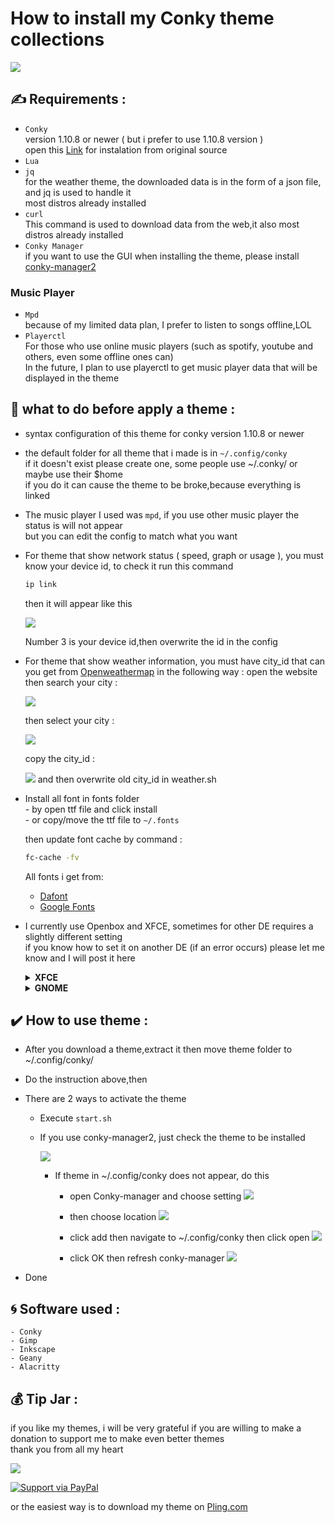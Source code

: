 # How to install my Conky theme collections

![](https://api.visitorbadge.io/api/VisitorHit?user=closebox73&repo=applying-theme&countColor=%231E90FF)

## :writing_hand: Requirements :
- `Conky`<br />
  version 1.10.8 or newer ( but i prefer to use 1.10.8 version )<br />
  open this  [Link](https://github.com/brndnmtthws/conky) for instalation from original source <br />
- `Lua`
- `jq`<br />
  for the weather theme, the downloaded data is in the form of a json file, and jq is used to handle it<br />
  most distros already installed<br />
- `curl`<br />
  This command is used to download data from the web,it also most distros already installed<br />
- `Conky Manager`<br />
  if you want to use the GUI when installing the theme, please install [conky-manager2](https://github.com/zcot/conky-manager2)
### Music Player
- `Mpd`<br />
  because of my limited data plan, I prefer to listen to songs offline,LOL 
- `Playerctl`<br />
  For those who use online music players (such as spotify, youtube and others, even some offline ones can)<br />
  In the future, I plan to use playerctl to get music player data that will be displayed in the theme
  
## :stop_sign: what to do before apply a theme :
- syntax configuration of this theme for conky version 1.10.8 or newer
- the default folder for all theme that i made is in `~/.config/conky`<br />
  if it doesn't exist please create one, some people use ~/.conky/ or maybe use their $home<br />
  if you do it can cause the theme to be broke,because everything is linked
- The music player I used was `mpd`, if you use other music player the status is will not appear<br />
  but you can edit the config to match what you want
- For theme that show network status ( speed, graph or usage ), you must know your device id,
  to check it run this command
  
  ```bash
  ip link
  ```
  then it will appear like this
  
	![](/asset/Wlan.png)
  
  Number 3 is your device id,then overwrite the id in the config
- For theme that show weather information, you must have city_id that can you get from [Openweathermap](https://openweathermap.org) in the following way :
  open the website then search your city :
  
  ![](/asset/owm1.png)
  
  then select your city :
  
  ![](/asset/owm2.png)
  
  copy the city_id :
  
  ![](/asset/owm3.png)
  and then overwrite old city_id in weather.sh
  
  
- Install all font in fonts folder<br />
		- by open ttf file and click install<br />
		- or copy/move the ttf file to `~/.fonts`

	then update font cache by command :
  
  ```bash
  fc-cache -fv
  ```
  
  All fonts i get from:
	 - [Dafont](https://www.dafont.com)
	 - [Google Fonts](https://fonts.google.com) 
	 
- I currently use Openbox and XFCE, sometimes for other DE requires a slightly different setting<br />
  if you know how to set it on another DE (if an error occurs) please let me know and I will post it here<br />
	<details>
 	<summary><b>XFCE</b></summary>
	Even fellow XFCE users have different configurations, here's how to solve the error summarized by Yittri
	# Fixing transparency

  	1. First make sure compositing is enabled in xfwm. To do this open `Settings Manager > Window Manager Tweaks > Compositor >   Enable Display Compositing` should be checked.
  	2. In config file for the theme (for example for the Antares theme the config is in the root folder for that theme and called Antares.conf) change `own_window_argb_visual = false` to `own_window_argb_visual = true`

	# Making icons render

  	1. Move all the fonts in fonts file located in the theme folder to `~/.local/share/fonts`. If this folder does not exist, create it.
  	2. In a terminal run `fc-cache`

	# Making graphics appear

	I'm assuming the graphics don't work properly because the themes expect for conky to be compiled with cairo which is not available in the repositories by default.
	1.  In the aur download the PKGBUILD file for a package called conky-cairo. You can do this by running `yay -G conky-cairo` if you have yay installed. The file should be downloaded in a folder called conky-cairo.
	2. In the PKGBUILD file edit line 25 from `pkgver=1.11.3` to `pkgver=1.12.2` or whatever the latest version of conky is.
	3. If you're not using nvidia drivers change line 93 from `-D BUILD_NVIDIA=ON \` to `-D BUILD_NVIDIA=OFF \`.
	4. In the same folder as the PKGBUILD file run `makepkg -si`. 

	# Making conky start at login

	1. In `Setting Manager > Session and Startup > Application Autostart` click on the + button. 
	2. You can type anything in the name and description boxes but in the command box navigate to the `startup.sh` file for the theme.

	Not all points have to be done, just according to the error
	</details>
	
	<details>
 	<summary><b>GNOME</b></summary>
	as far as I know, the error in Gnome is only about transparency, and this can be solved by changing<br />
	`own_window_argb_visual = false` to `own_window_argb_visual = true`
	</details>
	
## :heavy_check_mark: How to use theme :
- After you download a theme,extract it then move theme folder to ~/.config/conky/
- Do the instruction above,then 
- There are 2 ways to activate the theme
  - Execute `start.sh`
  - If you use conky-manager2, just check the theme to be installed
  
	![](/asset/CM2.png)
	- If theme in ~/.config/conky does not appear, do this
		- open Conky-manager and choose setting
		![](/asset/cm01.png)
		
		- then choose location
		![](/asset/cm02.png)
		
		- click add then navigate to ~/.config/conky then click open
		![](/asset/cm03.png)
		
		- click OK then refresh conky-manager
		![](/asset/cm04.png)
		
- Done

## :cyclone: Software used :
	- Conky
	- Gimp
	- Inkscape
	- Geany
	- Alacritty

## :moneybag: Tip Jar :
if you like my themes, i will be very grateful if you are willing to make a donation to support me to make even better themes<br />
thank you from all my heart

[![](https://ko-fi.com/img/githubbutton_sm.svg)](https://ko-fi.com/closebox73)

[![Support via PayPal](https://cdn.rawgit.com/twolfson/paypal-github-button/1.0.0/dist/button.svg)](https://www.paypal.me/closebox73/)

or the easiest way is to download my theme on [Pling.com](https://www.pling.com/u/closebox73x) 
